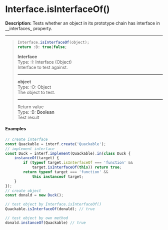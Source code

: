# Interface.isInterfaceOf\(\)

**Description:** Tests whether an object in its prototype chain has interface in \_\_interfaces\_ property.

---
> ```javascript
> Interface.isInterfaceOf(object);
> return :B: true|false;
> ```
> **Interface**  
> Type: :I: Interface (Object)  
> Interface to test against.
>
> ---
>
> **object**  
> Type: :O: Object  
> The object to test.
>
> ---
>
> Return value  
> Type: :B: **Boolean**  
> Test result  

#### Examples

```javascript
// create interface
const Quackable = interf.create('Quackable');
// implement interface
const Duck = interf.implement(Quackable).in(class Duck {
    instanceOf(target) {
        if (typeof target.isInterfaceOf === 'function' &&
            target.isInterfaceOf(this)) return true;
        return typeof target === 'function' &&
            this instanceof target;
    }
});
// create object
const donald = new Duck();

// test object by Interface.isInterfaceOf()
Quackable.isInterfaceOf(donald); // true

// test object by own method
donald.instanceOf(Quackable) // true
```




